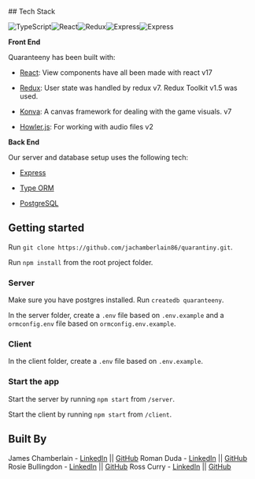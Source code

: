 ## Tech Stack

![TypeScript](https://img.shields.io/badge/-TypeScript-3178C6?logo=typescript&logoColor=white&style=for-the-badge&logoWidth=40)![React](https://img.shields.io/badge/-ReactJS-61DAFB?logo=react&logoColor=white&style=for-the-badge&logoWidth=40)![Redux](https://img.shields.io/badge/-Redux%20Toolkit-764ABC?logo=redux&logoColor=white&style=for-the-badge&logoWidth=40)![Express](https://img.shields.io/badge/-express-000000?logo=express&logoColor=white&style=for-the-badge&logoWidth=40)![Express](https://img.shields.io/badge/-PostgreSQL-336791?logo=postgresql&logoColor=white&style=for-the-badge&logoWidth=40)

**Front End**

Quaranteeny has been built with:

* [React](https://reactjs.org/): View components have all been made with react v17

* [Redux](https://redux.js.org/): User state was handled by redux v7. Redux Toolkit v1.5 was used.

* [Konva](https://konvajs.org/): A canvas framework for dealing with the game visuals. v7 

* [Howler.js](https://howlerjs.com/): For working with audio files v2

**Back End**

Our server and database setup uses the following tech:

* [Express](https://expressjs.com/)

* [Type ORM](https://typeorm.io/#/)

* [PostgreSQL](https://www.postgresql.org/)


## Getting started

Run `git clone https://github.com/jachamberlain86/quarantiny.git`.

Run `npm install` from the root project folder.


### Server
Make sure you have postgres installed. Run `createdb quaranteeny`.


In the server folder, create a `.env` file based on `.env.example` and a `ormconfig.env` file based on `ormconfig.env.example`.

### Client
In the client folder, create a `.env` file based on `.env.example`.

### Start the app
Start the server by running `npm start` from `/server`.

Start the client by running `npm start` from `/client`.

## Built By

James Chamberlain - [LinkedIn](https://www.linkedin.com/in/chambermade/) || [GitHub](https://github.com/jachamberlain86)
Roman Duda - [LinkedIn](https://www.linkedin.com/in/roman-duda-52287a52/) || [GitHub](https://github.com/romduda)
Rosie Bullingdon - [LinkedIn](https://www.linkedin.com/in/romthomas/) || [GitHub](https://github.com/someonera)
Ross Curry - [LinkedIn](https://www.linkedin.com/in/ross-curry/) || [GitHub](https://github.com/RossCurry)

